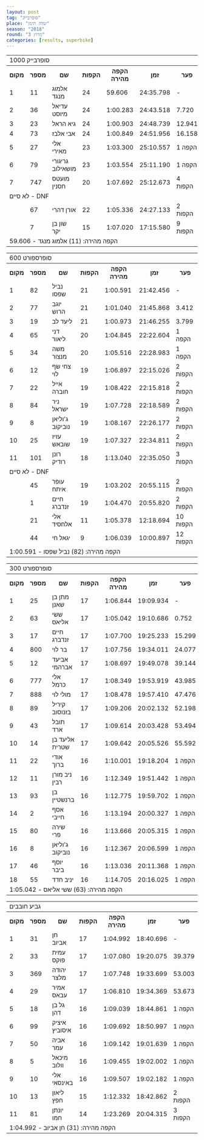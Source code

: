 ```yaml
---
layout: post
tag: "סופרבייק"
place: "שדה תימן"
season: "2018"
round: "מרוץ 3"
categories: [results, superbike]
---
```

<table class="line_color">
    <tr>
        <td colspan="99" class="title_font">סופרבייק 1000</td>
    </tr>
    <tr class="rnkh_bkcolor">
        <th class="rnkh_font">מקום</th>
        <th class="rnkh_font">מספר</th>
        <th class="rnkh_font">שם</th>
        <th class="rnkh_font">הקפות</th>
        <th class="rnkh_font">הקפה מהירה</th>
        <th class="rnkh_font">זמן</th>
        <th class="rnkh_font">פער</th>
    </tr>
    <tr class="rnk_bkcolor">
        <td class="rnk_font">1</td>
        <td class="rnk_font">11</td>
        <td class="rnk_font">אלמוג מנגד</td>
        <td class="rnk_font">24</td>
        <td class="rnk_font">59.606</td>
        <td class="rnk_font">24:35.798</td>
        <td class="rnk_font">-</td>
    </tr>
    <tr class="rnk_bkcolor">
        <td class="rnk_font">2</td>
        <td class="rnk_font">36</td>
        <td class="rnk_font">עדיאל מיוסט</td>
        <td class="rnk_font">24</td>
        <td class="rnk_font">1:00.283</td>
        <td class="rnk_font">24:43.518</td>
        <td class="rnk_font">7.720</td>
    </tr>
    <tr class="rnk_bkcolor">
        <td class="rnk_font">3</td>
        <td class="rnk_font">23</td>
        <td class="rnk_font">גיא הראל</td>
        <td class="rnk_font">24</td>
        <td class="rnk_font">1:00.903</td>
        <td class="rnk_font">24:48.739</td>
        <td class="rnk_font">12.941</td>
    </tr>
    <tr class="rnk_bkcolor">
        <td class="rnk_font">4</td>
        <td class="rnk_font">73</td>
        <td class="rnk_font">אבי אלבז</td>
        <td class="rnk_font">24</td>
        <td class="rnk_font">1:00.849</td>
        <td class="rnk_font">24:51.956</td>
        <td class="rnk_font">16.158</td>
    </tr>
    <tr class="rnk_bkcolor">
        <td class="rnk_font">5</td>
        <td class="rnk_font">27</td>
        <td class="rnk_font">אלי מאירי</td>
        <td class="rnk_font">23</td>
        <td class="rnk_font">1:03.300</td>
        <td class="rnk_font">25:10.557</td>
        <td class="rnk_font">1 הקפה</td>
    </tr>
    <tr class="rnk_bkcolor">
        <td class="rnk_font">6</td>
        <td class="rnk_font">79</td>
        <td class="rnk_font">גריגורי מושאילוב</td>
        <td class="rnk_font">23</td>
        <td class="rnk_font">1:03.554</td>
        <td class="rnk_font">25:11.190</td>
        <td class="rnk_font">1 הקפה</td>
    </tr>
    <tr class="rnk_bkcolor">
        <td class="rnk_font">7</td>
        <td class="rnk_font">747</td>
        <td class="rnk_font">מועטס חסנין</td>
        <td class="rnk_font">20</td>
        <td class="rnk_font">1:07.692</td>
        <td class="rnk_font">25:12.673</td>
        <td class="rnk_font">4 הקפות</td>
    </tr>
    <tr>
        <td colspan="99" class="subtitle_font">לא סיים - DNF</td>
    </tr>
    <tr class="rnk_bkcolor">
        <td class="rnk_font"></td>
        <td class="rnk_font">67</td>
        <td class="rnk_font">אורן דהרי</td>
        <td class="rnk_font">22</td>
        <td class="rnk_font">1:05.336</td>
        <td class="rnk_font">24:27.133</td>
        <td class="rnk_font">2 הקפות</td>
    </tr>
    <tr class="rnk_bkcolor">
        <td class="rnk_font"></td>
        <td class="rnk_font">7</td>
        <td class="rnk_font">שון בן יקר</td>
        <td class="rnk_font">15</td>
        <td class="rnk_font">1:07.020</td>
        <td class="rnk_font">17:15.580</td>
        <td class="rnk_font">9 הקפות</td>
    </tr>
    <tr>
        <td colspan="99" class="comment_font">הקפה מהירה: (11) אלמוג מנגד - 59.606</td>
    </tr>
</table>
<table class="line_color">
    <tr>
        <td colspan="99" class="title_font">סופרספורט 600</td>
    </tr>
    <tr class="rnkh_bkcolor">
        <th class="rnkh_font">מקום</th>
        <th class="rnkh_font">מספר</th>
        <th class="rnkh_font">שם</th>
        <th class="rnkh_font">הקפות</th>
        <th class="rnkh_font">הקפה מהירה</th>
        <th class="rnkh_font">זמן</th>
        <th class="rnkh_font">פער</th>
    </tr>
    <tr class="rnk_bkcolor">
        <td class="rnk_font">1</td>
        <td class="rnk_font">82</td>
        <td class="rnk_font">נביל שפסו</td>
        <td class="rnk_font">21</td>
        <td class="rnk_font">1:00.591</td>
        <td class="rnk_font">21:42.456</td>
        <td class="rnk_font">-</td>
    </tr>
    <tr class="rnk_bkcolor">
        <td class="rnk_font">2</td>
        <td class="rnk_font">77</td>
        <td class="rnk_font">יוגב הרוש</td>
        <td class="rnk_font">21</td>
        <td class="rnk_font">1:01.040</td>
        <td class="rnk_font">21:45.868</td>
        <td class="rnk_font">3.412</td>
    </tr>
    <tr class="rnk_bkcolor">
        <td class="rnk_font">3</td>
        <td class="rnk_font">19</td>
        <td class="rnk_font">ליעד לב</td>
        <td class="rnk_font">21</td>
        <td class="rnk_font">1:00.973</td>
        <td class="rnk_font">21:46.255</td>
        <td class="rnk_font">3.799</td>
    </tr>
    <tr class="rnk_bkcolor">
        <td class="rnk_font">4</td>
        <td class="rnk_font">65</td>
        <td class="rnk_font">דני ליאור</td>
        <td class="rnk_font">20</td>
        <td class="rnk_font">1:04.845</td>
        <td class="rnk_font">22:22.604</td>
        <td class="rnk_font">1 הקפה</td>
    </tr>
    <tr class="rnk_bkcolor">
        <td class="rnk_font">5</td>
        <td class="rnk_font">34</td>
        <td class="rnk_font">משה מנצור</td>
        <td class="rnk_font">20</td>
        <td class="rnk_font">1:05.516</td>
        <td class="rnk_font">22:28.983</td>
        <td class="rnk_font">1 הקפה</td>
    </tr>
    <tr class="rnk_bkcolor">
        <td class="rnk_font">6</td>
        <td class="rnk_font">12</td>
        <td class="rnk_font">צחי שף לוי</td>
        <td class="rnk_font">19</td>
        <td class="rnk_font">1:06.897</td>
        <td class="rnk_font">22:15.026</td>
        <td class="rnk_font">2 הקפות</td>
    </tr>
    <tr class="rnk_bkcolor">
        <td class="rnk_font">7</td>
        <td class="rnk_font">22</td>
        <td class="rnk_font">אייל חוברה</td>
        <td class="rnk_font">19</td>
        <td class="rnk_font">1:08.422</td>
        <td class="rnk_font">22:15.818</td>
        <td class="rnk_font">2 הקפות</td>
    </tr>
    <tr class="rnk_bkcolor">
        <td class="rnk_font">8</td>
        <td class="rnk_font">84</td>
        <td class="rnk_font">ניר ישראל</td>
        <td class="rnk_font">19</td>
        <td class="rnk_font">1:07.728</td>
        <td class="rnk_font">22:18.589</td>
        <td class="rnk_font">2 הקפות</td>
    </tr>
    <tr class="rnk_bkcolor">
        <td class="rnk_font">9</td>
        <td class="rnk_font">8</td>
        <td class="rnk_font">ג'וליאן נוביקוב</td>
        <td class="rnk_font">19</td>
        <td class="rnk_font">1:08.167</td>
        <td class="rnk_font">22:26.177</td>
        <td class="rnk_font">2 הקפות</td>
    </tr>
    <tr class="rnk_bkcolor">
        <td class="rnk_font">10</td>
        <td class="rnk_font">25</td>
        <td class="rnk_font">עזיז שובאש</td>
        <td class="rnk_font">19</td>
        <td class="rnk_font">1:07.327</td>
        <td class="rnk_font">22:34.811</td>
        <td class="rnk_font">2 הקפות</td>
    </tr>
    <tr class="rnk_bkcolor">
        <td class="rnk_font">11</td>
        <td class="rnk_font">101</td>
        <td class="rnk_font">רונן רודיק</td>
        <td class="rnk_font">18</td>
        <td class="rnk_font">1:13.040</td>
        <td class="rnk_font">22:35.050</td>
        <td class="rnk_font">3 הקפות</td>
    </tr>
    <tr>
        <td colspan="99" class="subtitle_font">לא סיים - DNF</td>
    </tr>
    <tr class="rnk_bkcolor">
        <td class="rnk_font"></td>
        <td class="rnk_font">45</td>
        <td class="rnk_font">עופר איתח</td>
        <td class="rnk_font">19</td>
        <td class="rnk_font">1:03.202</td>
        <td class="rnk_font">20:55.115</td>
        <td class="rnk_font">2 הקפות</td>
    </tr>
    <tr class="rnk_bkcolor">
        <td class="rnk_font"></td>
        <td class="rnk_font">1</td>
        <td class="rnk_font">חיים זנדברג</td>
        <td class="rnk_font">19</td>
        <td class="rnk_font">1:04.470</td>
        <td class="rnk_font">20:55.820</td>
        <td class="rnk_font">2 הקפות</td>
    </tr>
    <tr class="rnk_bkcolor">
        <td class="rnk_font"></td>
        <td class="rnk_font">21</td>
        <td class="rnk_font">אלי אלחסיד</td>
        <td class="rnk_font">11</td>
        <td class="rnk_font">1:05.378</td>
        <td class="rnk_font">12:18.694</td>
        <td class="rnk_font">10 הקפות</td>
    </tr>
    <tr class="rnk_bkcolor">
        <td class="rnk_font"></td>
        <td class="rnk_font">44</td>
        <td class="rnk_font">יגאל חי</td>
        <td class="rnk_font">9</td>
        <td class="rnk_font">1:06.039</td>
        <td class="rnk_font">10:00.897</td>
        <td class="rnk_font">12 הקפות</td>
    </tr>
    <tr>
        <td colspan="99" class="comment_font">הקפה מהירה: (82) נביל שפסו - 1:00.591</td>
    </tr>
</table>
<table class="line_color">
    <tr>
        <td colspan="99" class="title_font">סופרספורט 300</td>
    </tr>
    <tr class="rnkh_bkcolor">
        <th class="rnkh_font">מקום</th>
        <th class="rnkh_font">מספר</th>
        <th class="rnkh_font">שם</th>
        <th class="rnkh_font">הקפות</th>
        <th class="rnkh_font">הקפה מהירה</th>
        <th class="rnkh_font">זמן</th>
        <th class="rnkh_font">פער</th>
    </tr>
    <tr class="rnk_bkcolor">
        <td class="rnk_font">1</td>
        <td class="rnk_font">25</td>
        <td class="rnk_font">מתן בן שאנן</td>
        <td class="rnk_font">17</td>
        <td class="rnk_font">1:06.844</td>
        <td class="rnk_font">19:09.934</td>
        <td class="rnk_font">-</td>
    </tr>
    <tr class="rnk_bkcolor">
        <td class="rnk_font">2</td>
        <td class="rnk_font">63</td>
        <td class="rnk_font">ששי אליאס</td>
        <td class="rnk_font">17</td>
        <td class="rnk_font">1:05.042</td>
        <td class="rnk_font">19:10.686</td>
        <td class="rnk_font">0.752</td>
    </tr>
    <tr class="rnk_bkcolor">
        <td class="rnk_font">3</td>
        <td class="rnk_font">17</td>
        <td class="rnk_font">חיים זנדברג</td>
        <td class="rnk_font">17</td>
        <td class="rnk_font">1:07.700</td>
        <td class="rnk_font">19:25.233</td>
        <td class="rnk_font">15.299</td>
    </tr>
    <tr class="rnk_bkcolor">
        <td class="rnk_font">4</td>
        <td class="rnk_font">800</td>
        <td class="rnk_font">בר לוי</td>
        <td class="rnk_font">17</td>
        <td class="rnk_font">1:07.756</td>
        <td class="rnk_font">19:34.011</td>
        <td class="rnk_font">24.077</td>
    </tr>
    <tr class="rnk_bkcolor">
        <td class="rnk_font">5</td>
        <td class="rnk_font">12</td>
        <td class="rnk_font">אביעד אברהמי</td>
        <td class="rnk_font">17</td>
        <td class="rnk_font">1:08.697</td>
        <td class="rnk_font">19:49.078</td>
        <td class="rnk_font">39.144</td>
    </tr>
    <tr class="rnk_bkcolor">
        <td class="rnk_font">6</td>
        <td class="rnk_font">777</td>
        <td class="rnk_font">אלי כרמל</td>
        <td class="rnk_font">17</td>
        <td class="rnk_font">1:08.349</td>
        <td class="rnk_font">19:53.919</td>
        <td class="rnk_font">43.985</td>
    </tr>
    <tr class="rnk_bkcolor">
        <td class="rnk_font">7</td>
        <td class="rnk_font">888</td>
        <td class="rnk_font">מולי לוי</td>
        <td class="rnk_font">17</td>
        <td class="rnk_font">1:08.478</td>
        <td class="rnk_font">19:57.410</td>
        <td class="rnk_font">47.476</td>
    </tr>
    <tr class="rnk_bkcolor">
        <td class="rnk_font">8</td>
        <td class="rnk_font">89</td>
        <td class="rnk_font">קיריל בזנוסוב</td>
        <td class="rnk_font">17</td>
        <td class="rnk_font">1:09.206</td>
        <td class="rnk_font">20:02.132</td>
        <td class="rnk_font">52.198</td>
    </tr>
    <tr class="rnk_bkcolor">
        <td class="rnk_font">9</td>
        <td class="rnk_font">43</td>
        <td class="rnk_font">תובל ארד</td>
        <td class="rnk_font">17</td>
        <td class="rnk_font">1:09.614</td>
        <td class="rnk_font">20:03.428</td>
        <td class="rnk_font">53.494</td>
    </tr>
    <tr class="rnk_bkcolor">
        <td class="rnk_font">10</td>
        <td class="rnk_font">14</td>
        <td class="rnk_font">אליעד בן שטרית</td>
        <td class="rnk_font">17</td>
        <td class="rnk_font">1:09.642</td>
        <td class="rnk_font">20:05.526</td>
        <td class="rnk_font">55.592</td>
    </tr>
    <tr class="rnk_bkcolor">
        <td class="rnk_font">11</td>
        <td class="rnk_font">22</td>
        <td class="rnk_font">אודי ברוך</td>
        <td class="rnk_font">16</td>
        <td class="rnk_font">1:10.001</td>
        <td class="rnk_font">19:18.204</td>
        <td class="rnk_font">1 הקפה</td>
    </tr>
    <tr class="rnk_bkcolor">
        <td class="rnk_font">12</td>
        <td class="rnk_font">11</td>
        <td class="rnk_font">ניב מורן רבין</td>
        <td class="rnk_font">16</td>
        <td class="rnk_font">1:12.349</td>
        <td class="rnk_font">19:51.442</td>
        <td class="rnk_font">1 הקפה</td>
    </tr>
    <tr class="rnk_bkcolor">
        <td class="rnk_font">13</td>
        <td class="rnk_font">93</td>
        <td class="rnk_font">בן ברנשטיין</td>
        <td class="rnk_font">16</td>
        <td class="rnk_font">1:12.775</td>
        <td class="rnk_font">19:59.702</td>
        <td class="rnk_font">1 הקפה</td>
    </tr>
    <tr class="rnk_bkcolor">
        <td class="rnk_font">14</td>
        <td class="rnk_font">2</td>
        <td class="rnk_font">אסף חייבי</td>
        <td class="rnk_font">16</td>
        <td class="rnk_font">1:13.194</td>
        <td class="rnk_font">20:00.327</td>
        <td class="rnk_font">1 הקפה</td>
    </tr>
    <tr class="rnk_bkcolor">
        <td class="rnk_font">15</td>
        <td class="rnk_font">80</td>
        <td class="rnk_font">שירה פרי</td>
        <td class="rnk_font">16</td>
        <td class="rnk_font">1:13.666</td>
        <td class="rnk_font">20:05.315</td>
        <td class="rnk_font">1 הקפה</td>
    </tr>
    <tr class="rnk_bkcolor">
        <td class="rnk_font">16</td>
        <td class="rnk_font">8</td>
        <td class="rnk_font">ג'וליאן נוביקוב</td>
        <td class="rnk_font">16</td>
        <td class="rnk_font">1:12.367</td>
        <td class="rnk_font">20:06.599</td>
        <td class="rnk_font">1 הקפה</td>
    </tr>
    <tr class="rnk_bkcolor">
        <td class="rnk_font">17</td>
        <td class="rnk_font">46</td>
        <td class="rnk_font">יוסף ביבר</td>
        <td class="rnk_font">16</td>
        <td class="rnk_font">1:13.036</td>
        <td class="rnk_font">20:11.368</td>
        <td class="rnk_font">1 הקפה</td>
    </tr>
    <tr class="rnk_bkcolor">
        <td class="rnk_font">18</td>
        <td class="rnk_font">55</td>
        <td class="rnk_font">יניב חדד</td>
        <td class="rnk_font">16</td>
        <td class="rnk_font">1:14.705</td>
        <td class="rnk_font">20:16.025</td>
        <td class="rnk_font">1 הקפה</td>
    </tr>
    <tr>
        <td colspan="99" class="comment_font">הקפה מהירה: (63) ששי אליאס - 1:05.042</td>
    </tr>
</table>
<table class="line_color">
    <tr>
        <td colspan="99" class="title_font">גביע חובבים</td>
    </tr>
    <tr class="rnkh_bkcolor">
        <th class="rnkh_font">מקום</th>
        <th class="rnkh_font">מספר</th>
        <th class="rnkh_font">שם</th>
        <th class="rnkh_font">הקפות</th>
        <th class="rnkh_font">הקפה מהירה</th>
        <th class="rnkh_font">זמן</th>
        <th class="rnkh_font">פער</th>
    </tr>
    <tr class="rnk_bkcolor">
        <td class="rnk_font">1</td>
        <td class="rnk_font">31</td>
        <td class="rnk_font">חן אביוב</td>
        <td class="rnk_font">17</td>
        <td class="rnk_font">1:04.992</td>
        <td class="rnk_font">18:40.696</td>
        <td class="rnk_font">-</td>
    </tr>
    <tr class="rnk_bkcolor">
        <td class="rnk_font">2</td>
        <td class="rnk_font">33</td>
        <td class="rnk_font">עמית פוקס</td>
        <td class="rnk_font">17</td>
        <td class="rnk_font">1:07.080</td>
        <td class="rnk_font">19:20.075</td>
        <td class="rnk_font">39.379</td>
    </tr>
    <tr class="rnk_bkcolor">
        <td class="rnk_font">3</td>
        <td class="rnk_font">369</td>
        <td class="rnk_font">יהודה מלצר</td>
        <td class="rnk_font">17</td>
        <td class="rnk_font">1:07.748</td>
        <td class="rnk_font">19:33.699</td>
        <td class="rnk_font">53.003</td>
    </tr>
    <tr class="rnk_bkcolor">
        <td class="rnk_font">4</td>
        <td class="rnk_font">29</td>
        <td class="rnk_font">אמיר עבאס</td>
        <td class="rnk_font">17</td>
        <td class="rnk_font">1:06.810</td>
        <td class="rnk_font">19:34.369</td>
        <td class="rnk_font">53.673</td>
    </tr>
    <tr class="rnk_bkcolor">
        <td class="rnk_font">5</td>
        <td class="rnk_font">18</td>
        <td class="rnk_font">גל בן דהן</td>
        <td class="rnk_font">16</td>
        <td class="rnk_font">1:09.039</td>
        <td class="rnk_font">18:44.861</td>
        <td class="rnk_font">1 הקפה</td>
    </tr>
    <tr class="rnk_bkcolor">
        <td class="rnk_font">6</td>
        <td class="rnk_font">99</td>
        <td class="rnk_font">איציק איסוביץ</td>
        <td class="rnk_font">16</td>
        <td class="rnk_font">1:09.692</td>
        <td class="rnk_font">18:50.997</td>
        <td class="rnk_font">1 הקפה</td>
    </tr>
    <tr class="rnk_bkcolor">
        <td class="rnk_font">7</td>
        <td class="rnk_font">50</td>
        <td class="rnk_font">אביה עמר</td>
        <td class="rnk_font">16</td>
        <td class="rnk_font">1:09.142</td>
        <td class="rnk_font">19:01.639</td>
        <td class="rnk_font">1 הקפה</td>
    </tr>
    <tr class="rnk_bkcolor">
        <td class="rnk_font">8</td>
        <td class="rnk_font">5</td>
        <td class="rnk_font">מיכאל וולוב</td>
        <td class="rnk_font">16</td>
        <td class="rnk_font">1:09.455</td>
        <td class="rnk_font">19:02.002</td>
        <td class="rnk_font">1 הקפה</td>
    </tr>
    <tr class="rnk_bkcolor">
        <td class="rnk_font">9</td>
        <td class="rnk_font">10</td>
        <td class="rnk_font">אלי באינסאי</td>
        <td class="rnk_font">16</td>
        <td class="rnk_font">1:09.507</td>
        <td class="rnk_font">19:02.182</td>
        <td class="rnk_font">1 הקפה</td>
    </tr>
    <tr class="rnk_bkcolor">
        <td class="rnk_font">10</td>
        <td class="rnk_font">13</td>
        <td class="rnk_font">ליאון חפץ</td>
        <td class="rnk_font">15</td>
        <td class="rnk_font">1:12.332</td>
        <td class="rnk_font">18:42.862</td>
        <td class="rnk_font">2 הקפות</td>
    </tr>
    <tr class="rnk_bkcolor">
        <td class="rnk_font">11</td>
        <td class="rnk_font">81</td>
        <td class="rnk_font">יונתן חמו</td>
        <td class="rnk_font">14</td>
        <td class="rnk_font">1:23.269</td>
        <td class="rnk_font">20:04.315</td>
        <td class="rnk_font">3 הקפות</td>
    </tr>
    <tr>
        <td colspan="99" class="comment_font">הקפה מהירה: (31) חן אביוב - 1:04.992</td>
    </tr>
</table>
